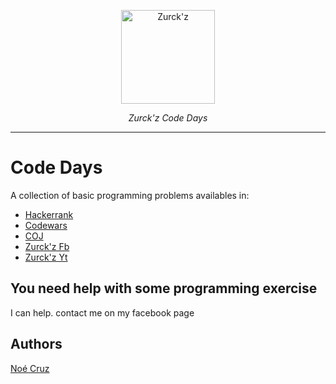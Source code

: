 <p align="center">
  <a  href="https://fastapi.tiangolo.com"><img width="150" src="https://lh3.googleusercontent.com/a-/AOh14GjLO5qYYR5nQl5hgavUKz4Dv3LVzWDvGtV4xNam=s600-k-no-rp-mo" alt="Zurck'z"></a>
</p>
<p align="center">
    <em>Zurck'z Code Days</em>
</p>
<p align="center"></p>

---

# Code Days

A collection of basic programming problems availables in:

- [Hackerrank](hackerrank.com)
- [Codewars](https://www.codewars.com/)
- [COJ](coj.uci.cu)
- [Zurck'z Fb](https://www.facebook.com/zurckz2018)
- [Zurck'z Yt](https://www.youtube.com/channel/UC4ONyfUcqxe5OzEDc0kOHag)

## You need help with some programming exercise

I can help. contact me on my facebook page

## Authors

[Noé Cruz](https://www.facebook.com/zurckz2018)
